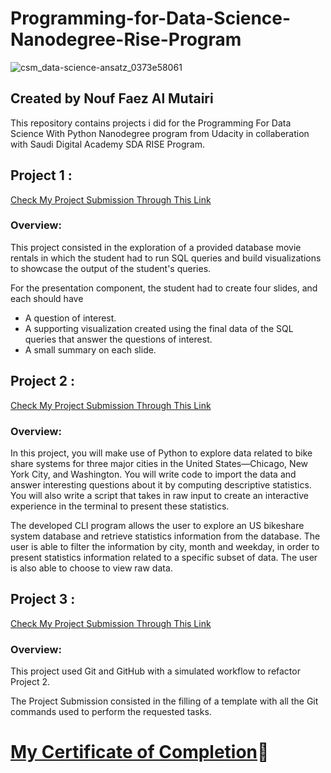 # Programming-for-Data-Science-Nanodegree-Rise-Program

![csm_data-science-ansatz_0373e58061](https://github.com/nouf-falmutairi/Programming-for-Data-Science-Nanodegree-Rise-Program/assets/39540611/db800080-bb2f-4ab2-b1d4-5f9a5361e86b)



## Created by Nouf Faez Al Mutairi

This repository contains projects i did for the Programming For Data Science With Python Nanodegree program from Udacity in collaberation  with Saudi Digital Academy SDA RISE  Program.

## Project 1 :
[Check My Project Submission Through This Link](https://github.com/nouf-falmutairi/Programming-for-Data-Science-Nanodegree-Rise-Program/tree/master/Project1-SQL)

### Overview:

This project consisted in the exploration of a provided database movie rentals in which the student had to run SQL queries and build visualizations to showcase the output of the student's queries. 

For the presentation component, the student had to create four slides, and each should have 
* A question of interest.
* A supporting visualization created using the final data of the SQL queries that answer the questions of interest.
* A small summary on each slide.


## Project 2 :
[Check My Project Submission Through This Link](https://github.com/nouf-falmutairi/Programming-for-Data-Science-Nanodegree-Rise-Program/tree/master/Project%202-%20Python)

### Overview:

In this project, you will make use of Python to explore data related to bike share systems for three major cities in the United States—Chicago, New York City, and Washington. You will write code to import the data and answer interesting questions about it by computing descriptive statistics. You will also write a script that takes in raw input to create an interactive experience in the terminal to present these statistics.

The developed CLI program allows the user to explore an US bikeshare system database and retrieve statistics information from the database. The user is able to filter the information by city, month and weekday, in order to present statistics information related to a specific subset of data. The user is also able to choose to view raw data.


## Project 3 :
[Check My Project Submission Through This Link](https://github.com/nouf-falmutairi/Programming-for-Data-Science-Nanodegree-Rise-Program/tree/master/Project%203-GitHub)

### Overview:

This project used Git and GitHub with a simulated workflow to refactor Project 2.

The Project Submission consisted in the filling of a template with all the Git commands used to perform the requested tasks.


# [My Certificate of Completion](confirm.udacity.com/ZXXLD5T7):tada:

